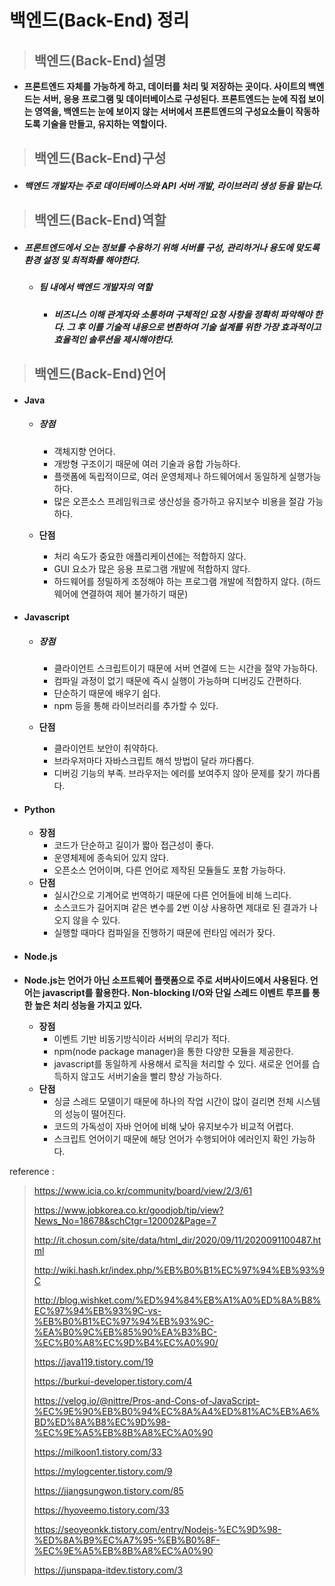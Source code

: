 # 백엔드(Back-End) 정리



> ## 백엔드(Back-End)설명

* **프론트엔드 자체를 가능하게 하고, 데이터를 처리 및 저장하는 곳이다. 사이트의 백엔드는 서버, 응용 프로그램 및 데이터베이스로 구성된다. 프론트엔드는 눈에 직접 보이는 영역을, 백엔드는 눈에 보이지 않는 서버에서 프론트엔드의 구성요소들이 작동하도록 기술을 만들고, 유지하는 역할이다.**



> ## 백엔드(Back-End)구성

* ##### 백엔드 개발자는 주로 데이터베이스와 API 서버 개발, 라이브러리 생성 등을 맡는다.



> ## 백엔드(Back-End)역할

* ##### 프론트엔드에서 오는 정보를 수용하기 위해 서버를 구성, 관리하거나 용도에 맞도록 환경 설정 및 최적화를 해야한다.

  * ##### **팀 내에서 백엔드 개발자의 역할**

    * ##### 비즈니스 이해 관계자와 소통하며 구체적인 요청 사항을 정확히 파악해야 한다. 그 후 이를 기술적 내용으로 변환하여 기술 설계를 위한 가장 효과적이고 효율적인 솔루션을 제시해야한다.

> ## 백엔드(Back-End)언어

* #### Java

  * ##### 장점

    * 객체지향 언어다.
    * 개방형 구조이기 때문에 여러 기술과 융합 가능하다.
    * 플랫폼에 독립적이므로, 여러 운영체제나 하드웨어에서 동일하게 실행가능하다.
    * 많은 오픈소스 프레임워크로 생산성을 증가하고 유지보수 비용을 절감 가능하다.

  * **단점**

    * 처리 속도가 중요한 애플리케이션에는 적합하지 않다.
    * GUI 요소가 많은 응용 프로그램 개발에 적합하지 않다.
    * 하드웨어를 정밀하게 조정해야 하는 프로그램 개발에 적합하지 않다.
      (하드웨어에 연결하여 제어 불가하기 때문)

* #### Javascript

  * ##### 장점

    * 클라이언트 스크립트이기 때문에 서버 연결에 드는 시간을 절약 가능하다.
    * 컴파일 과정이 없기 때문에 즉시 실행이 가능하며 디버깅도 간편하다.
    * 단순하기 때문에 배우기 쉽다.
    * npm 등을 통해 라이브러리를 추가할 수 있다.

  * **단점**

    * 클라이언트 보안이 취약하다.
    * 브라우저마다 자바스크립트 해석 방법이 달라 까다롭다.
    * 디버깅 기능의 부족. 브라우저는 에러를 보여주지 않아 문제를 찾기 까다롭다.

* #### Python

  * **장점**
    * 코드가 단순하고 길이가 짧아 접근성이 좋다.
    * 운영체제에 종속되어 있지 않다.
    * 오픈소스 언어이며, 다른 언어로 제작된 모듈들도 포함 가능하다.
  * **단점**
    * 실시간으로 기계어로 번역하기 때문에 다른 언어들에 비해 느리다.
    * 소스코드가 길어지며 같은 변수를 2번 이상 사용하면 제대로 된 결과가 나오지 않을 수 있다.
    * 실행할 때마다 컴파일을 진행하기 때문에 런타임 에러가 잦다.

* #### Node.js

* **Node.js는 언어가 아닌 소프트웨어 플랫폼으로 주로 서버사이드에서 사용된다. 언어는 javascript를 활용한다. Non-blocking I/O와 단일 스레드 이벤트 루프를 통한 높은 처리 성능을 가지고 있다.**
  * **장점**
    * 이벤트 기반 비동기방식이라 서버의 무리가 적다.
    * npm(node package manager)을 통한 다양한 모듈을 제공한다.
    * javascript를 동일하게 사용해서 로직을 처리할 수 있다.
      새로운 언어를 습득하지 않고도 서버기술을 빨리 향상 가능하다.
  * **단점**
    * 싱글 스레드 모델이기 때문에 하나의 작업 시간이 많이 걸리면 전체 시스템의 성능이 떨어진다.
    * 코드의 가독성이 자바 언어에 비해 낮아 유지보수가 비교적 어렵다.
    * 스크립트 언어이기 때문에 해당 언어가 수행되어야 에러인지 확인 가능하다.






reference :

> https://www.icia.co.kr/community/board/view/2/3/61
>
> https://www.jobkorea.co.kr/goodjob/tip/view?News_No=18678&schCtgr=120002&Page=7
>
> http://it.chosun.com/site/data/html_dir/2020/09/11/2020091100487.html
>
> http://wiki.hash.kr/index.php/%EB%B0%B1%EC%97%94%EB%93%9C
>
> http://blog.wishket.com/%ED%94%84%EB%A1%A0%ED%8A%B8%EC%97%94%EB%93%9C-vs-%EB%B0%B1%EC%97%94%EB%93%9C-%EA%B0%9C%EB%85%90%EA%B3%BC-%EC%B0%A8%EC%9D%B4%EC%A0%90/
>
> https://java119.tistory.com/19
>
> https://burkui-developer.tistory.com/4
>
> https://velog.io/@nittre/Pros-and-Cons-of-JavaScript-%EC%9E%90%EB%B0%94%EC%8A%A4%ED%81%AC%EB%A6%BD%ED%8A%B8%EC%9D%98-%EC%9E%A5%EB%8B%A8%EC%A0%90
>
> https://milkoon1.tistory.com/33
>
> https://mylogcenter.tistory.com/9
>
> https://jjangsungwon.tistory.com/85
>
> https://hyoveemo.tistory.com/33
>
> https://seoyeonkk.tistory.com/entry/Nodejs-%EC%9D%98-%ED%8A%B9%EC%A7%95-%EB%B0%8F-%EC%9E%A5%EB%8B%A8%EC%A0%90
>
> https://junspapa-itdev.tistory.com/3